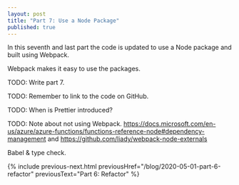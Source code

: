 ```yaml
---
layout: post
title: "Part 7: Use a Node Package"
published: true
---
```


In this seventh and last part the code is updated to use a Node package and built using Webpack.

Webpack makes it easy to use the packages.

TODO: Write part 7.

TODO: Remember to link to the code on GitHub.

TODO: When is Prettier introduced?

TODO: Note about not using Webpack. <https://docs.microsoft.com/en-us/azure/azure-functions/functions-reference-node#dependency-management> and <https://github.com/liady/webpack-node-externals>

Babel & type check.

{% include previous-next.html
  previousHref="/blog/2020-05-01-part-6-refactor"
  previousText="Part 6: Refactor"
%}
